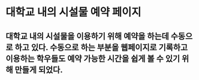 #  대학교 내의 시설물 예약 페이지

## 대학교 내의 시설물을 이용하기 위해 예약을 하는데 수동으로 하고 있다. 수동으로 하는 부분을 웹페이지로 기록하고 이용하는 학우들도 예약 가능한 시간을 쉽게 볼 수 있기 위해 만들게 되었다.
